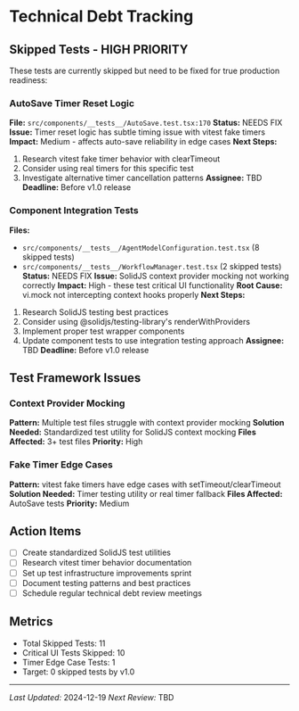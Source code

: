 # Technical Debt Tracking

## Skipped Tests - HIGH PRIORITY

These tests are currently skipped but need to be fixed for true production readiness:

### AutoSave Timer Reset Logic

**File:** `src/components/__tests__/AutoSave.test.tsx:170`
**Status:** NEEDS FIX
**Issue:** Timer reset logic has subtle timing issue with vitest fake timers
**Impact:** Medium - affects auto-save reliability in edge cases
**Next Steps:**

1. Research vitest fake timer behavior with clearTimeout
2. Consider using real timers for this specific test
3. Investigate alternative timer cancellation patterns
**Assignee:** TBD
**Deadline:** Before v1.0 release

### Component Integration Tests

**Files:**

- `src/components/__tests__/AgentModelConfiguration.test.tsx` (8 skipped tests)
- `src/components/__tests__/WorkflowManager.test.tsx` (2 skipped tests)
**Status:** NEEDS FIX
**Issue:** SolidJS context provider mocking not working correctly
**Impact:** High - these test critical UI functionality
**Root Cause:** vi.mock not intercepting context hooks properly
**Next Steps:**

1. Research SolidJS testing best practices
2. Consider using @solidjs/testing-library's renderWithProviders
3. Implement proper test wrapper components
4. Update component tests to use integration testing approach
**Assignee:** TBD
**Deadline:** Before v1.0 release

## Test Framework Issues

### Context Provider Mocking

**Pattern:** Multiple test files struggle with context provider mocking
**Solution Needed:** Standardized test utility for SolidJS context mocking
**Files Affected:** 3+ test files
**Priority:** High

### Fake Timer Edge Cases

**Pattern:** vitest fake timers have edge cases with setTimeout/clearTimeout
**Solution Needed:** Timer testing utility or real timer fallback
**Files Affected:** AutoSave tests
**Priority:** Medium

## Action Items

- [ ] Create standardized SolidJS test utilities
- [ ] Research vitest timer behavior documentation
- [ ] Set up test infrastructure improvements sprint
- [ ] Document testing patterns and best practices
- [ ] Schedule regular technical debt review meetings

## Metrics

- Total Skipped Tests: 11
- Critical UI Tests Skipped: 10
- Timer Edge Case Tests: 1
- Target: 0 skipped tests by v1.0

---
*Last Updated:* 2024-12-19
*Next Review:* TBD
